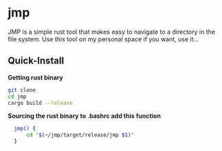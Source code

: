 # jmp
JMP is a simple rust tool that makes easy to navigate to a directory in the file system. Use this tool on my personal space if you want, use it...

## Quick-Install
<b> Getting rust binary </b>
```bash
git clone
cd jmp
cargo build --release 
```

<b> Sourcing the rust binary to .bashrc add this function </b>
```bash
  jmp() {
	  cd "$(~/jmp/target/release/jmp $1)"  
  }
```
